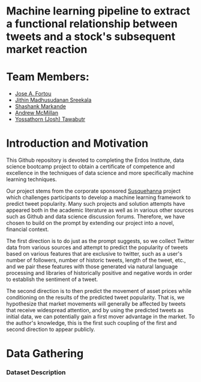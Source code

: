# Machine learning pipeline to extract a functional relationship between tweets and a stock's subsequent market reaction

# Team Members:
- [Jose A. Fortou](https://www.linkedin.com/in/jose-a-fortou-01957b214/)
- [Jithin Madhusudanan Sreekala](https://www.linkedin.com/in/jithinms)
- [Shashank Markande](https://www.linkedin.com/in/smarkande)
- [Andrew McMillan](https://www.linkedin.com/in/andrew-mcmillan-68983b96)
- [Yossathorn (Josh) Tawabutr](https://www.linkedin.com/in/yossathorn-tawabutr)

# Introduction and Motivation
This Github repository is devoted to completing the Erdos Institute, data science bootcamp project to obtain a certificate of competence and excellence in the techniques of data science and more specifically machine learning techniques. 

Our project stems from the corporate sponsored [Susquehanna](https://sig.com/) project which challenges participants to develop a machine learning framework to predict tweet popularity. Many such projects and solution attempts have appeared both in the academic literature as well as in various other sources such as Github and data science discussion forums. Therefore, we have chosen to build on the prompt by extending our project into a novel, financial context. 

The first direction is to do just as the prompt suggests, so we collect Twitter data from various sources and attempt to predict the popularity of tweets based on various features that are exclusive to twitter, such as a user's number of followers, number of historic tweets, length of the tweet, etc., and we pair these features with those generated via natural language processing and libraries of historically positive and negative words in order to establish the sentiment of a tweet. 

The second direction is to then predict the movement of asset prices while conditioning on the results of the predicted tweet popularity. That is, we hypothesize that market movements will generally be affected by tweets that receive widespread attention, and by using the predicted tweets as initial data, we can potentially gain a first mover advantage in the market. To the author's knowledge, this is the first such coupling of the first and second direction to appear publicly. 
# Data Gathering

### Dataset Description

